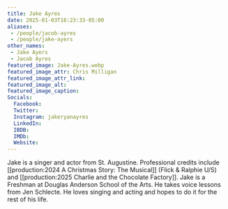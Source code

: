 ```yaml
---
title: Jake Ayres
date: 2025-01-03T16:23:33-05:00
aliases:
 - /people/jacob-ayres
 - /people/jake-ayers
other_names:
 - Jake Ayers
 - Jacob Ayres
featured_image: Jake-Ayres.webp
featured_image_attr: Chris Milligan
featured_image_attr_link: 
featured_image_alt: 
featured_image_caption: 
Socials:
  Facebook: 
  Twitter: 
  Instagram: jakeryanayres
  LinkedIn: 
  IBDB: 
  IMDb:
  Website: 
---
```

Jake is a singer and actor from St. Augustine. Professional credits include [[production:2024 A Christmas Story: The Musical]] (Flick & Ralphie U/S) and [[production:2025 Charlie and the Chocolate Factory]]. Jake is a Freshman at Douglas Anderson School of the Arts. He takes voice lessons from Jen Schlecte. He loves singing and acting and hopes to do it for the rest of his life.